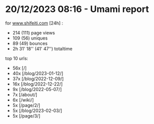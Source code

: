 # 20/12/2023 08:16 - Umami report
for www.shifeiti.com [24h] :

 - 214 (111) page views
 - 109 (56) uniques
 - 89 (49) bounces
 - 2h 31' 18'' (41' 47'') totaltime


top 10 urls:
 - 56x [/]
 - 40x [/blog/2023-01-12/]
 - 37x [/blog/2022-12-09/]
 - 16x [/blog/2022-12-22/]
 - 9x [/blog/2022-05-07/]
 - 7x [/about/]
 - 6x [/wiki/]
 - 5x [/page/2/]
 - 5x [/blog/2023-02-03/]
 - 5x [/page/3/]


